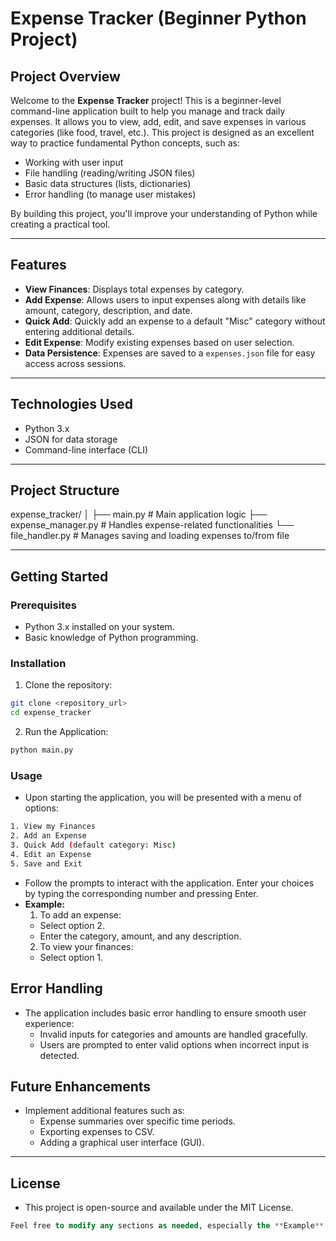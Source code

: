 # Expense Tracker (Beginner Python Project)

## Project Overview
Welcome to the **Expense Tracker** project! This is a beginner-level command-line application built to help you manage and track daily expenses. It allows you to view, add, edit, and save expenses in various categories (like food, travel, etc.). This project is designed as an excellent way to practice fundamental Python concepts, such as:

- Working with user input
- File handling (reading/writing JSON files)
- Basic data structures (lists, dictionaries)
- Error handling (to manage user mistakes)

By building this project, you'll improve your understanding of Python while creating a practical tool.

---

## Features

- **View Finances**: Displays total expenses by category.
- **Add Expense**: Allows users to input expenses along with details like amount, category, description, and date.
- **Quick Add**: Quickly add an expense to a default "Misc" category without entering additional details.
- **Edit Expense**: Modify existing expenses based on user selection.
- **Data Persistence**: Expenses are saved to a `expenses.json` file for easy access across sessions.

---

## Technologies Used

- Python 3.x
- JSON for data storage
- Command-line interface (CLI)

---

## Project Structure
expense_tracker/ 
│ 
├── main.py # Main application logic 
├── expense_manager.py # Handles expense-related functionalities 
└── file_handler.py # Manages saving and loading expenses to/from file

---

## Getting Started

### Prerequisites

- Python 3.x installed on your system.
- Basic knowledge of Python programming.

### Installation

1. Clone the repository:

```bash
git clone <repository_url>
cd expense_tracker
```
2. Run the Application:

```bash
python main.py
```
### Usage

- Upon starting the application, you will be presented with a menu of options:
```bash
1. View my Finances
2. Add an Expense
3. Quick Add (default category: Misc)
4. Edit an Expense
5. Save and Exit
```
- Follow the prompts to interact with the application. Enter your choices by typing the corresponding number and pressing Enter.
- **Example:**
    1. To add an expense:
    - Select option 2.
    - Enter the category, amount, and any description.
    2. To view your finances:
    - Select option 1.

## Error Handling

- The application includes basic error handling to ensure smooth user experience:
    - Invalid inputs for categories and amounts are handled gracefully.
    - Users are prompted to enter valid options when incorrect input is detected.

## Future Enhancements
- Implement additional features such as:
    - Expense summaries over specific time periods.
    - Exporting expenses to CSV.
    - Adding a graphical user interface (GUI).

---

## License
- This project is open-source and available under the MIT License.
```sql
Feel free to modify any sections as needed, especially the **Example** and **Installation** sections to fit your specific instructions or preferences!
```
